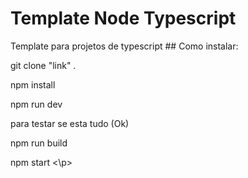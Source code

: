 # Template Node Typescript
<p> Template para projetos de typescript
## Como instalar:
<p> git clone "link" . 
<p> npm install 
<p> npm run dev <p>para testar se esta tudo (Ok) 
<p> npm run build 
<p> npm start <\p>
